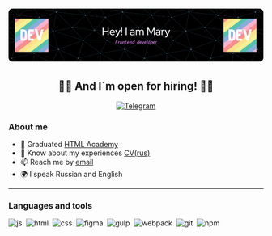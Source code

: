 <h1 align="center"> 
  <img src="https://github.com/kokosmosss/kokosmosss/blob/main/images/header.png" alt="Hey! I`m Mary, frontend developer"/>
</h1>
<h2 align="center"> 👨‍💻 And I`m open for hiring! 👨‍💻</h2>

<div align="center">
  <a href="https://t.me/kokosmosss">
    <img src="https://img.shields.io/badge/Telegram-blue?style=for-the-badge&logo=telegram&logoColor=white" alt="Telegram"/>
  </a>
</div>

### About me
- 🌱 Graduated [HTML Academy](https://htmlacademy.ru/)
- 📄 Know about my experiences [CV(rus)](https://github.com/kokosmosss/kokosmosss/blob/main/images/cv-ru.png)
- 📫 Reach me by [email](mailto:gavrilovama.ru24@gmail.com)
- 🌍 I speak Russian and English

---

### Languages and tools

<img src="https://cdn.jsdelivr.net/gh/devicons/devicon/icons/javascript/javascript-original.svg" alt="js" width="40" height="40"/>&nbsp;
<img src="https://cdn.jsdelivr.net/gh/devicons/devicon/icons/html5/html5-original.svg" alt="html" width="40" height="40"/>&nbsp;
<img src="https://cdn.jsdelivr.net/gh/devicons/devicon/icons/css3/css3-original.svg" alt="css" width="40" height="40"/>&nbsp;
<img src="https://cdn.jsdelivr.net/gh/devicons/devicon/icons/figma/figma-original.svg" alt="figma" width="40" height="40"/>&nbsp;
<img src="https://cdn.jsdelivr.net/gh/devicons/devicon/icons/gulp/gulp-plain.svg" alt="gulp" width="40" height="40"/>&nbsp;
<img src="https://cdn.jsdelivr.net/gh/devicons/devicon/icons/webpack/webpack-plain-wordmark.svg" alt="webpack" width="40" height="40"/>&nbsp;
<img src="https://cdn.jsdelivr.net/gh/devicons/devicon/icons/git/git-plain.svg" alt="git" width="40" height="40"/>&nbsp;
<img src="https://cdn.jsdelivr.net/gh/devicons/devicon/icons/npm/npm-original-wordmark.svg" alt="npm" width="40" height="40"/>&nbsp;
